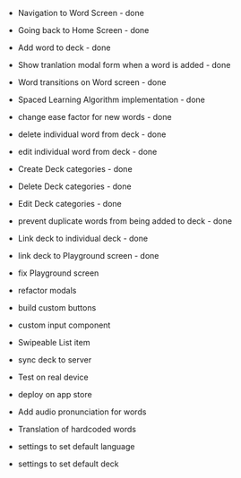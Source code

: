 - Navigation to Word Screen - done
- Going back to Home Screen - done
- Add word to deck - done
- Show tranlation modal form when a word is added  - done 
- Word transitions on Word screen - done 
- Spaced Learning Algorithm implementation - done

- change ease factor for new words - done 
- delete individual word from deck - done
- edit individual word from deck - done
- Create Deck categories - done 
- Delete Deck categories - done
- Edit Deck categories - done

- prevent duplicate words from being added to deck - done

- Link deck to individual deck - done 
- link deck to Playground screen - done
- fix Playground screen

- refactor modals 
- build custom buttons
- custom input component
- Swipeable List item


- sync deck to server
- Test on real device
- deploy on app store


- Add audio pronunciation for words
- Translation of hardcoded words 
- settings to set default language
- settings to set default deck


